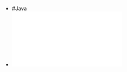 - #Java
- ![《深入理解Java虚拟机：JVM高级特性与最佳实践（第3版）》.pdf](../assets/《深入理解Java虚拟机：JVM高级特性与最佳实践（第3版）》_1644283876401_0.pdf)